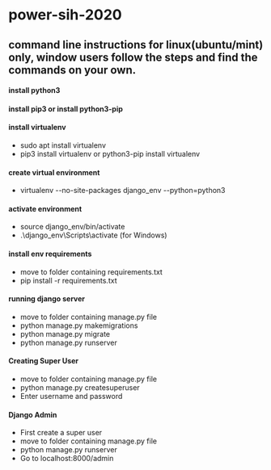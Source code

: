 # power-sih-2020
## command line instructions for linux(ubuntu/mint) only, window users follow the steps and find the commands on your own.
#### install python3
#### install pip3 or install python3-pip
#### install virtualenv
- sudo apt install virtualenv
- pip3 install virtualenv or python3-pip install virtualenv
#### create virtual environment
- virtualenv --no-site-packages django_env --python=python3
#### activate environment
- source django_env/bin/activate
- .\django_env\Scripts\activate (for Windows)
#### install env requirements
- move to folder containing requirements.txt
- pip install -r requirements.txt
#### running django server
- move to folder containing manage.py file
- python manage.py makemigrations
- python manage.py migrate
- python manage.py runserver
#### Creating Super User
- move to folder containing manage.py file
- python manage.py createsuperuser
- Enter username and password
#### Django Admin
- First create a super user
- move to folder containing manage.py file
- python manage.py runserver
- Go to localhost:8000/admin
